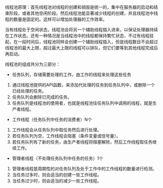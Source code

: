 线程池原理：首先线程池对线程的创建和销毁是统一的，集中在服务器的启动和结束阶段，或者其他空闲阶段。然后线程池能显著减少线程的创建，并且线程池中线程的数量是固定的。这样可以增加处理器的工作效率。

当有线程处于空闲状态，线程池会将另一个辅助线程插入进来，以保证处理器持续在工作状态。还有一种情况是当线程池中的线程都保持繁忙状态，不过有线程挂起，在一段时间后，线程池同样会创建一个辅助线程插入，但是线程数目不会超过线程池的最大上限，超过最大上限的线程可以排队，但它们要等到其他线程完成后再启动。

线程池的组成共分为三部分：
- 任务队列，存储需要处理的工作，由工作的线程来处理这些任务
1. 通过线程池提供的API函数，来添加代处理的任务到任务队列中，或删除一个已经处理的任务。
2. 任务队列会删除已完成的任务。
3. 任务队列是线程池的使用者，也就是线程池往任务队列中调用的线程，就是生产者线程。
- 工作线程（任务队列中任务的消费者）N个
1. 工作线程会从任务队列中取任务然后进行处理。
2. 若任务队列为空，工作线程会阻塞（条件变量或信号量）。
3. 若任务队列有了新的任务，由生产者线程将阻塞解除，然后工作线程取任务继续工作。
- 管理者线程（不处理任务队列中任务的任务）1个
1. 管理者线程是周期性的对任务队列及处于工作中的工作线程的数量进行检测。
2. 当任务过多时，则会适当的创建一些工作线程。
3. 当任务过少时，则会适当的减少一些工作线程。